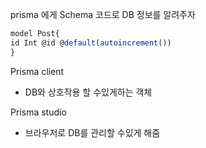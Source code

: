 
prisma 에게 Schema 코드로 DB 정보를 알려주자


```js
model Post{
id Int @id @default(autoincrement())
}
```

Prisma client

- DB와 상호작용 할 수있게하는 객체

Prisma studio

- 브라우저로 DB를 관리할 수있게 해줌